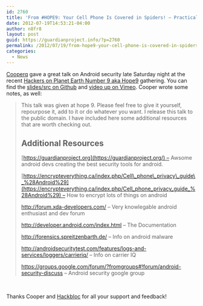 ```yaml
---
id: 2760
title: 'From #HOPE9: Your Cell Phone Is Covered in Spiders! – Practical Android Security'
date: 2012-07-19T14:53:21-04:00
author: n8fr8
layout: post
guid: https://guardianproject.info/?p=2760
permalink: /2012/07/19/from-hope9-your-cell-phone-is-covered-in-spiders-practical-android-security/
categories:
  - News
---
```

[Cooperq](https://twitter.com/cooperq) gave a great talk on Android security late Saturday night at the recent [Hackers on Planet Earth Number 9 aka Hope9](http://www.hopenumbernine.net/) gathering. You can find the [slides/src on Github](https://github.com/cooperq/spiders) and [video up on Vimeo](http://vimeo.com/46044290). Cooper wrote some notes, as well:

> This talk was given at hope 9. Please feel free to give it yourself, repourpose it, add to it or do whatever you want. I release this talk to the public domain. I have included here some additional resources that are worth checking out.
> 
> ## Additional Resources
> 
> [https://guardianproject.org](https://guardianproject.org/) – Awsome android devs creating the best security tools for android.
> 
> [https://encrypteverything.ca/index.php/Cell\_phone\_privacy\_guide\_%28Android%29](https://encrypteverything.ca/index.php/Cell_phone_privacy_guide_%28Android%29) – How to encrypt lots of things on android
> 
> <http://forum.xda-developers.com/> – Very knowlegable android enthusiast and dev forum
> 
> <http://developer.android.com/index.html> – The Documentation
> 
> <http://forensics.spreitzenbarth.de/> – Info on android malware
> 
> <http://androidsecuritytest.com/features/logs-and-services/loggers/carrieriq/> – Info on carrier IQ
> 
> <https://groups.google.com/forum/?fromgroups#!forum/android-security-discuss> – Android security google group

 

Thanks Cooper and [Hackbloc](http://hackbloc.org) for all your support and feedback!